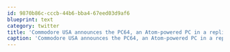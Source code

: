 ```yaml
---
id: 9870b86c-cccb-44b6-bba4-67eed03d9af6
blueprint: text
category: twitter
title: 'Commodore USA announces the PC64, an Atom-powered PC in a replica Commodore case engadget.com/2010/08/26/com… (via @chrisgliddon) Gotta get me one!'
caption: 'Commodore USA announces the PC64, an Atom-powered PC in a replica Commodore case <a href="http://www.engadget.com/2010/08/26/commodore-usa-announces-the-pc64-an-atom-powered-pc-in-a-replic/" title="http://www.engadget.com/2010/08/26/commodore-usa-announces-the-pc64-an-atom-powered-pc-in-a-replic/" class="link link_untco">engadget.com/2010/08/26/com…</a> (via <span class="username username_linked">@<a href="https://twitter.com/chrisgliddon" title="Chris Gliddon 🐯">chrisgliddon</a></span>) Gotta get me one!'
---
```

